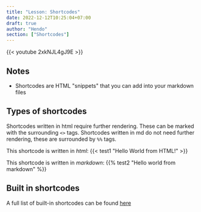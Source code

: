 ```yaml
---
title: "Lesson: Shortcodes"
date: 2022-12-12T10:25:04+07:00
draft: true
author: "Hendo"
section: ["Shortcodes"]
---
```


{{< youtube 2xkNJL4gJ9E >}}

## Notes

 - Shortcodes are HTML "snippets" that you can add into your markdown files

## Types of shortcodes

Shortcodes written in html require further rendering. These can be marked with the surrounding `<>` tags. Shortcodes written in md do not need further rendering, these are surrounded by `%%` tags.

This shortcode is written in *html*: 
{{< test1 "Hello World from HTML!" >}}

This shortcode is written in *markdown*:
{{% test2 "Hello world from markdown" %}}

## Built in shortcodes

A full list of built-in shortcodes can be found [here](https://gohugo.io/content-management/shortcodes/#using-shortcodes)